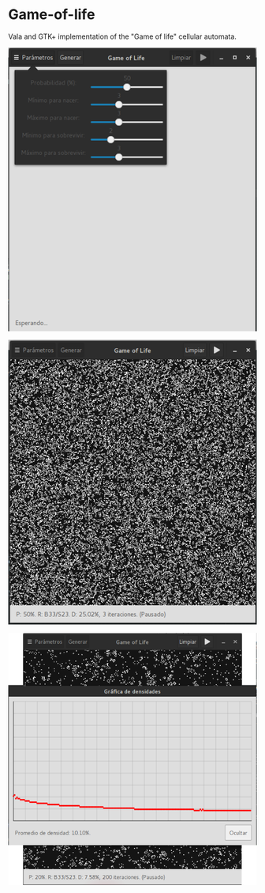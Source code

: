 # Game-of-life
Vala and GTK+ implementation of the "Game of life" cellular automata.

![Parameters controls](img/controls.png)

![Graphical User Interface](img/gui.png)

![Plot in real time](img/plot.png)
